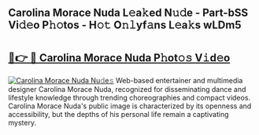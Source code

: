 ## Carolina Morace Nuda L𝚎a𝚔ed N𝚞𝚍e - Part-bSS Vi𝚍𝚎o P𝚑𝚘tos - H𝚘𝚝 O𝚗𝚕yf𝚊ns L𝚎a𝚔s wLDm5

# <h2><a href="http://kf37q8m.oniu.top/?m=Carolina+Morace+Nuda">🔗👉 🔴 Carolina Morace Nuda P𝚑ot𝚘𝚜 V𝚒d𝚎o</a></h2>

[![Carolina Morace Nuda Nu𝚍e𝚜](https://i.imgur.com/0qMVB7G.gif)](http://kf37q8m.oniu.top/?m=Carolina+Morace+Nuda)
Web-based entertainer and multimedia designer Carolina Morace Nuda, recognized for disseminating dance and lifestyle knowledge through trending choreographies and compact videos. Carolina Morace Nuda's public image is characterized by its openness and accessibility, but the depths of his personal life remain a captivating mystery.  
